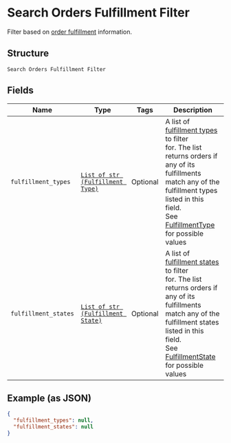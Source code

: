 
# Search Orders Fulfillment Filter

Filter based on [order fulfillment](../../doc/models/fulfillment.md) information.

## Structure

`Search Orders Fulfillment Filter`

## Fields

| Name | Type | Tags | Description |
|  --- | --- | --- | --- |
| `fulfillment_types` | [`List of str (Fulfillment Type)`](../../doc/models/fulfillment-type.md) | Optional | A list of [fulfillment types](../../doc/models/fulfillment-type.md) to filter<br>for. The list returns orders if any of its fulfillments match any of the fulfillment types<br>listed in this field.<br>See [FulfillmentType](#type-fulfillmenttype) for possible values |
| `fulfillment_states` | [`List of str (Fulfillment State)`](../../doc/models/fulfillment-state.md) | Optional | A list of [fulfillment states](../../doc/models/fulfillment-state.md) to filter<br>for. The list returns orders if any of its fulfillments match any of the<br>fulfillment states listed in this field.<br>See [FulfillmentState](#type-fulfillmentstate) for possible values |

## Example (as JSON)

```json
{
  "fulfillment_types": null,
  "fulfillment_states": null
}
```

